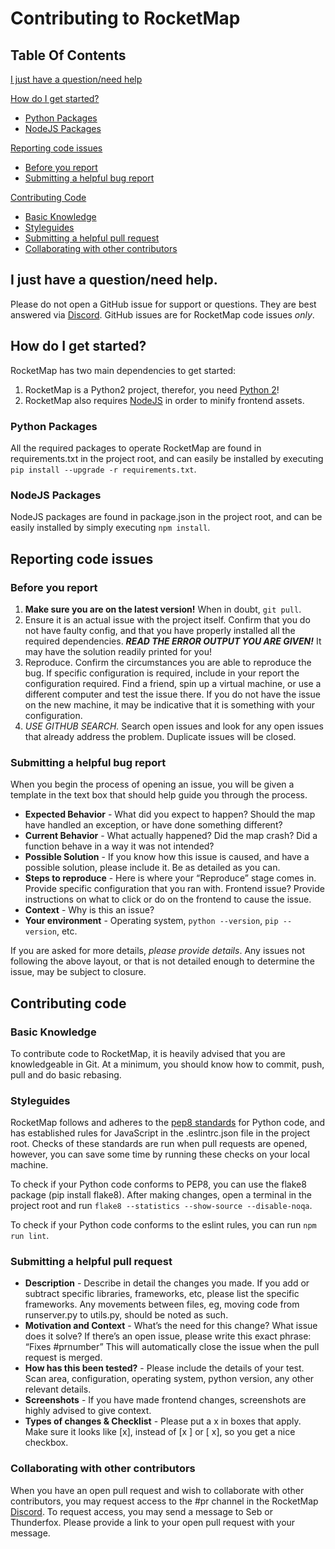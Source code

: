 # Contributing to RocketMap

## Table Of Contents

[I just have a question/need help](#i-just-have-a-questionneed-help)

[How do I get started?](#how-do-i-get-started)
* [Python Packages](#python-packages)
* [NodeJS Packages](#nodejs-packages)

[Reporting code issues](#reporting-code-issues)
* [Before you report](#before-you-report)
* [Submitting a helpful bug report](#submitting-a-helpful-bug-report)

[Contributing Code](#contributing-code)
* [Basic Knowledge](#basic-knowledge)
* [Styleguides](#styleguides)
* [Submitting a helpful pull request](#submitting-a-helpful-pull-request)
* [Collaborating with other contributors](#collaborating-with-other-contributors)

## I just have a question/need help.

Please do not open a GitHub issue for support or questions. They are best answered via [Discord](https://discord.gg/RocketMap). GitHub issues are for RocketMap code issues *only*.

## How do I get started?

RocketMap has two main dependencies to get started:

1. RocketMap is a Python2 project, therefor, you need [Python 2](https://www.python.org/downloads/)!
2. RocketMap also requires [NodeJS](https://nodejs.org/en/download/) in order to minify frontend assets.

### Python Packages

All the required packages to operate RocketMap are found in requirements.txt in the project root, and can easily be installed by executing `pip install --upgrade -r requirements.txt`.

### NodeJS Packages

NodeJS packages are found in package.json in the project root, and can be easily installed by simply executing `npm install`.

## Reporting code issues

### Before you report

1. **Make sure you are on the latest version!** When in doubt, `git pull`.
2. Ensure it is an actual issue with the project itself. Confirm that you do not have faulty config, and that you have properly installed all the required dependencies. ***READ THE ERROR OUTPUT YOU ARE GIVEN!*** It may have the solution readily printed for you!
3. Reproduce. Confirm the circumstances you are able to reproduce the bug. If specific configuration is required, include in your report the configuration required. Find a friend, spin up a virtual machine, or use a different computer and test the issue there. If you do not have the issue on the new machine, it may be indicative that it is something with your configuration.
4. *USE GITHUB SEARCH.* Search open issues and look for any open issues that already address the problem. Duplicate issues will be closed.

### Submitting a helpful bug report

When you begin the process of opening an issue, you will be given a template in the text box that should help guide you through the process.

* **Expected Behavior** - What did you expect to happen? Should the map have handled an exception, or have done something different?
* **Current Behavior** - What actually happened? Did the map crash? Did a function behave in a way it was not intended?
* **Possible Solution** - If you know how this issue is caused, and have a possible solution, please include it. Be as detailed as you can.
* **Steps to reproduce** - Here is where your “Reproduce” stage comes in. Provide specific configuration that you ran with. Frontend issue? Provide instructions on what to click or do on the frontend to cause the issue.
* **Context** - Why is this an issue?
* **Your environment** - Operating system, `python --version`, `pip --version`, etc.

If you are asked for more details, *please provide details*. Any issues not following the above layout, or that is not detailed enough to determine the issue, may be subject to closure.

## Contributing code

### Basic Knowledge

To contribute code to RocketMap, it is heavily advised that you are knowledgeable in Git. At a minimum, you should know how to commit, push, pull and do basic rebasing.

### Styleguides

RocketMap follows and adheres to the [pep8 standards](https://www.python.org/dev/peps/pep-0008/) for Python code, and has established rules for JavaScript in the .eslintrc.json file in the project root. Checks of these standards are run when pull requests are opened, however, you can save some time by running these checks on your local machine. 

To check if your Python code conforms to PEP8, you can use the flake8 package (pip install flake8). After making changes, open a terminal in the project root and run `flake8 --statistics --show-source --disable-noqa`.

To check if your Python code conforms to the eslint rules, you can run `npm run lint`.

### Submitting a helpful pull request

* **Description** - Describe in detail the changes you made. If you add or subtract specific libraries, frameworks, etc, please list the specific frameworks. Any movements between files, eg, moving code from runserver.py to utils.py, should be noted as such.
* **Motivation and Context** - What’s the need for this change? What issue does it solve? If there’s an open issue, please write this exact phrase: “Fixes #prnumber” This will automatically close the issue when the pull request is merged.
* **How has this been tested?** - Please include the details of your test. Scan area, configuration, operating system, python version, any other relevant details.
* **Screenshots** - If you have made frontend changes, screenshots are highly advised to give context.
* **Types of changes & Checklist** - Please put a x in boxes that apply. Make sure it looks like [x], instead of [x ] or [ x], so you get a nice checkbox.

### Collaborating with other contributors

When you have an open pull request and wish to collaborate with other contributors, you may request access to the #pr channel in the RocketMap [Discord](https://discord.gg/rocketmap). To request access, you may send a message to Seb or Thunderfox. Please provide a link to your open pull request with your message.
